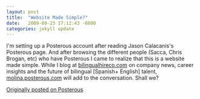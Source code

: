 ```yaml
---
layout: post
title:  "Website Made Simple?"
date:   2009-09-23 17:12:43 -0800
categories: jekyll update
---
```

I'm setting up a Posterous account after reading Jason Calacanis's Posterous page. And after browsing the different people (Sacca, Chris Brogan, etc) who have Posterous I came to realize that this is a website made simple. While I blog at [bilingualhireco.com](http://bilingualhire.co) on company news, career insights and the future of bilingual [Spanish+ English] talent, [molina.posterous.com](http://davidmolina.github.io/) will add to the conversation. Shall we?

[Originally posted on Posterous](http://molina.posterous.com/)
